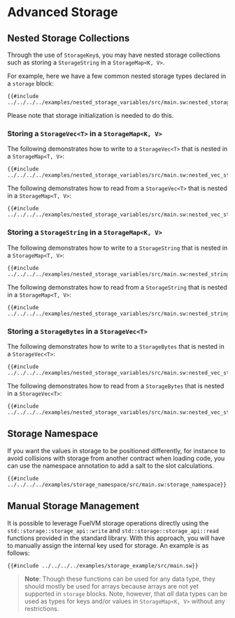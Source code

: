 # Advanced Storage

## Nested Storage Collections

Through the use of `StorageKey`s, you may have nested storage collections such as storing a `StorageString` in a `StorageMap<K, V>`.

For example, here we have a few common nested storage types declared in a `storage` block:

```sway
{{#include ../../../../examples/nested_storage_variables/src/main.sw:nested_storage_declaration}}
```

Please note that storage initialization is needed to do this.

### Storing a `StorageVec<T>` in a `StorageMap<K, V>`

The following demonstrates how to write to a `StorageVec<T>` that is nested in a `StorageMap<T, V>`:

```sway
{{#include ../../../../examples/nested_storage_variables/src/main.sw:nested_vec_storage_write}}
```

The following demonstrates how to read from a `StorageVec<T>` that is nested in a `StorageMap<T, V>`:

```sway
{{#include ../../../../examples/nested_storage_variables/src/main.sw:nested_vec_storage_read}}
```

### Storing a `StorageString` in a `StorageMap<K, V>`

The following demonstrates how to write to a `StorageString` that is nested in a `StorageMap<T, V>`:

```sway
{{#include ../../../../examples/nested_storage_variables/src/main.sw:nested_string_storage_write}}
```

The following demonstrates how to read from a `StorageString` that is nested in a `StorageMap<T, V>`:

```sway
{{#include ../../../../examples/nested_storage_variables/src/main.sw:nested_string_storage_read}}
```

### Storing a `StorageBytes` in a `StorageVec<T>`

The following demonstrates how to write to a `StorageBytes` that is nested in a `StorageVec<T>`:

```sway
{{#include ../../../../examples/nested_storage_variables/src/main.sw:nested_vec_storage_write}}
```

The following demonstrates how to read from a `StorageBytes` that is nested in a `StorageVec<T>`:

```sway
{{#include ../../../../examples/nested_storage_variables/src/main.sw:nested_vec_storage_read}}
```

## Storage Namespace

If you want the values in storage to be positioned differently, for instance to avoid collisions with storage from another contract when loading code, you can use the namespace annotation to add a salt to the slot calculations.

```sway
{{#include ../../../../examples/storage_namespace/src/main.sw:storage_namespace}}
```

## Manual Storage Management

It is possible to leverage FuelVM storage operations directly using the `std::storage::storage_api::write` and `std::storage::storage_api::read` functions provided in the standard library. With this approach, you will have to manually assign the internal key used for storage. An example is as follows:

```sway
{{#include ../../../../examples/storage_example/src/main.sw}}
```

> **Note**: Though these functions can be used for any data type, they should mostly be used for arrays because arrays are not yet supported in `storage` blocks. Note, however, that _all_ data types can be used as types for keys and/or values in `StorageMap<K, V>` without any restrictions.
